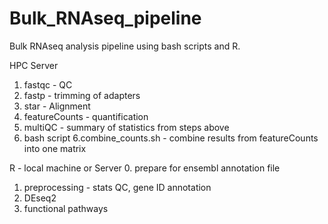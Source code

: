 # Bulk_RNAseq_pipeline

Bulk RNAseq analysis pipeline using bash scripts and R.

HPC Server
  1. fastqc - QC
  2. fastp - trimming of adapters
  3. star - Alignment
  4. featureCounts - quantification
  5. multiQC - summary of statistics from steps above
  6. bash script 6.combine_counts.sh - combine results from featureCounts into one matrix

R - local machine or Server
  0. prepare for ensembl annotation file 
  1. preprocessing - stats QC, gene ID annotation 
  2. DEseq2
  3. functional pathways
